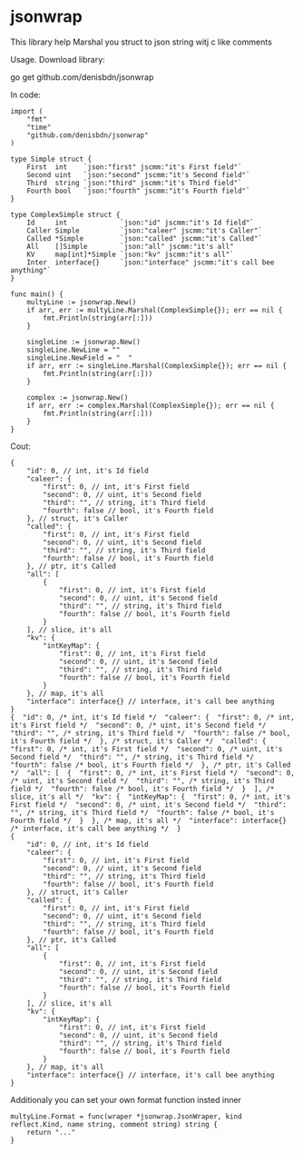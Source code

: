 # jsonwrap

This library help Marshal you struct to json string witj c like comments

Usage.
Download library:

go get github.com/denisbdn/jsonwrap

In code:

	import (
		"fmt"
		"time"
		"github.com/denisbdn/jsonwrap"
	)

	type Simple struct {
		First  int    `json:"first" jscmm:"it's First field"`
		Second uint   `json:"second" jscmm:"it's Second field"`
		Third  string `json:"third" jscmm:"it's Third field"`
		Fourth bool   `json:"fourth" jscmm:"it's Fourth field"`
	}

	type ComplexSimple struct {
		Id     int             `json:"id" jscmm:"it's Id field"`
		Caller Simple          `json:"caleer" jscmm:"it's Caller"`
		Called *Simple         `json:"called" jscmm:"it's Called"`
		All    []Simple        `json:"all" jscmm:"it's all"
		KV     map[int]*Simple `json:"kv" jscmm:"it's all"`
		Inter  interface{}     `json:"interface" jscmm:"it's call bee anything"`
	}

	func main() {
		multyLine := jsonwrap.New()
		if arr, err := multyLine.Marshal(ComplexSimple{}); err == nil {
			fmt.Println(string(arr[:]))
		}

		singleLine := jsonwrap.New()
		singleLine.NewLine = ""
		singleLine.NewField = "  "
		if arr, err := singleLine.Marshal(ComplexSimple{}); err == nil {
			fmt.Println(string(arr[:]))
		}

		complex := jsonwrap.New()
		if arr, err := complex.Marshal(ComplexSimple{}); err == nil {
			fmt.Println(string(arr[:]))
		}
	}

Cout:

	{
		"id": 0, // int, it's Id field 
		"caleer": {
			"first": 0, // int, it's First field 
			"second": 0, // uint, it's Second field 
			"third": "", // string, it's Third field 
			"fourth": false // bool, it's Fourth field 
		}, // struct, it's Caller 
		"called": {
			"first": 0, // int, it's First field 
			"second": 0, // uint, it's Second field 
			"third": "", // string, it's Third field 
			"fourth": false // bool, it's Fourth field 
		}, // ptr, it's Called 
		"all": [
			{
				"first": 0, // int, it's First field 
				"second": 0, // uint, it's Second field 
				"third": "", // string, it's Third field 
				"fourth": false // bool, it's Fourth field 
			}
		], // slice, it's all 
		"kv": {
			"intKeyMap": {
				"first": 0, // int, it's First field 
				"second": 0, // uint, it's Second field 
				"third": "", // string, it's Third field 
				"fourth": false // bool, it's Fourth field 
			}
		}, // map, it's all 
		"interface": interface{} // interface, it's call bee anything 
	}
	{  "id": 0, /* int, it's Id field */  "caleer": {  "first": 0, /* int, it's First field */  "second": 0, /* uint, it's Second field */  "third": "", /* string, it's Third field */  "fourth": false /* bool, it's Fourth field */  }, /* struct, it's Caller */  "called": {  "first": 0, /* int, it's First field */  "second": 0, /* uint, it's Second field */  "third": "", /* string, it's Third field */  "fourth": false /* bool, it's Fourth field */  }, /* ptr, it's Called */  "all": [  {  "first": 0, /* int, it's First field */  "second": 0, /* uint, it's Second field */  "third": "", /* string, it's Third field */  "fourth": false /* bool, it's Fourth field */  }  ], /* slice, it's all */  "kv": {  "intKeyMap": {  "first": 0, /* int, it's First field */  "second": 0, /* uint, it's Second field */  "third": "", /* string, it's Third field */  "fourth": false /* bool, it's Fourth field */  }  }, /* map, it's all */  "interface": interface{} /* interface, it's call bee anything */  }
	{
		"id": 0, // int, it's Id field 
		"caleer": {
			"first": 0, // int, it's First field 
			"second": 0, // uint, it's Second field 
			"third": "", // string, it's Third field 
			"fourth": false // bool, it's Fourth field 
		}, // struct, it's Caller 
		"called": {
			"first": 0, // int, it's First field 
			"second": 0, // uint, it's Second field 
			"third": "", // string, it's Third field 
			"fourth": false // bool, it's Fourth field 
		}, // ptr, it's Called 
		"all": [
			{
				"first": 0, // int, it's First field 
				"second": 0, // uint, it's Second field 
				"third": "", // string, it's Third field 
				"fourth": false // bool, it's Fourth field 
			}
		], // slice, it's all 
		"kv": {
			"intKeyMap": {
				"first": 0, // int, it's First field 
				"second": 0, // uint, it's Second field 
				"third": "", // string, it's Third field 
				"fourth": false // bool, it's Fourth field 
			}
		}, // map, it's all 
		"interface": interface{} // interface, it's call bee anything 
	}
	
Additionaly you can set your own format function insted inner
	
	multyLine.Format = func(wraper *jsonwrap.JsonWraper, kind reflect.Kind, name string, comment string) string {
		return "..."
	}
